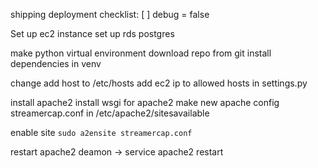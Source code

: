 

shipping deployment checklist:
[ ] debug = false





Set up ec2 instance
set up rds postgres

make python virtual environment
download repo from git
install dependencies in venv

change add host to /etc/hosts
add ec2 ip to allowed hosts in settings.py

install apache2
install wsgi for apache2
make new apache config streamercap.conf in /etc/apache2/sitesavailable

enable site `sudo a2ensite streamercap.conf`

restart apache2 deamon -> service apache2 restart






